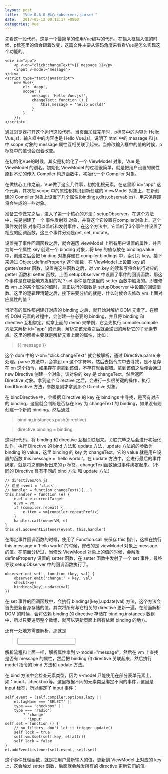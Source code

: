 ```yaml
---
layout: post
title:  "Vue 0.6.0 核心（observer，parse）"
date:   2017-05-12 00:12:17 +0800
categories: Vue
---
```


先看这一段代码，这是一个最简单的使用Vue编写的代码，在输入框输入值的时候，p标签里的值会跟着改变，这篇文件主要从源码角度来看看Vue是怎么实现这个功能的。

```
<div id="app">
    <p v-on="click:changeText">{{ message }}</p>
    <input v-model="message">
</div>
<script type="text/javascript">
    new Vue({
        el: '#app',
        scope: {
            message: 'Hello Vue.js!',
            changeText: function () {
                this.message = 'hello world!'
            }
        }
    });
</script>
```
通过浏览器打开这个运行这段代码，当页面加载完毕时，p标签中的内容为 Hello Vue.js!，输入框中的内容也是 Hello Vue.js!，说明了 html 中的 message 和 js 中 scope 对象的 message 属性互相关联了起来。当修改输入框中的值的时候，p 标签中的值也会跟着改变。

在初始化Vue的时候，其实是初始化了一个 ViewModel 对象，Vue 是 ViewModel 的别名。初始化 ViewModel 的过程很简单，就是把用户设置的属性原封不动的传入 Compiler 构造函数中，初始化一个 Compiler 对象。

在做核心工作之前，Vue做了这么几件事，初始化根元素，在这里即 id="app" 这个元素，其次把 scope 中的属性都拷贝到新创建的 ViewModel 对象上，在新创建的 Compiler 对象上设置了几个属性(bindings,dirs,observables)，用来保存即将会生成的一些对象。

准备工作做完之后，进入了第一个核心的方法：setupObserver。在这个方法中，先是创建了一个 事件发射器 对象，并将这个它设置在compiler对象上。这个 事件发射器 对象可以监听和发射事件，在这个方法中，它监听了3个事件并设置了相应的回调函数，这三个事件分别是get, set, mutate。

设置完了事件回调函数之后，就会遍历 viewModel 上所有用户设置的属性，并且为每一个属性 key 创建一个 binding 对象，将 key 的值存放在 binding.value 中，创建之后会把 binding 对象存储在 compiler.bindings 中，索引为 key。接下来通过 Object.defineProperty 这个函数，在 ViewModel 上设置 key 的 getter/setter 函数，设置完这些函数之后，对 vm.key 的读和写将会执行对应的 getter 函数和 setter 函数。上面 setupObserver 中设置了事件的回调函数，那这个事件是在哪些地方发射的呢？set 事件是在这里的 setter 函数中触发的。即要修改 vm 上的某个属性的值时，真正执行的函数是 setupObserver 中设置的回调函数。这里的逻辑理清楚之后，接下来要分析的就是，什么时候会去修改 vm 上面对应属性的值？

当所有的属性都创建好对应的 binding 之后，就开始对解析 DOM 元素了。在解析 DOM 元素的过程中，会创建一些必要的 binding，并且将 binding 和 directive 互相绑定。就拿上面的 demo 来举例，它会先执行 compiler.compile 方法来解析 id="app" 的元素，解析完该元素之后就会递归的解析它的子元素节点。这里的解析主要就是解析元素上面的属性，比如：
> <p v-on="click:changeText">{{ message }}</p>

这个 dom 中的 v-on="click:changeText" 就会被解析，通过 Directive.parse 来处理。parse 方法中，会拿到 on 这个字符串，然后去指令库中去寻找，是不是存在 on 这个指令，如果存在则拿到该值，不存在就会报错。拿到该值之后便会通过 new Directive 创建一个对象，该对象的 key 是 changeText，然后返回 Directive 对象。拿到这个 Directive 之后，会进行一步很关键的操作，执行 bindDirective 方法，参数是刚才拿到那个 Directive 对象。

在 bindDirective 中，会根据 Directive 的 key 在 bindings 中寻找，是否有对应的 binding，这里就会判断是否存在 key 为 changeText 的 binding，如果没有则创建一个新的 binding。然后通过

> binding.instances.push(directive)

> directive.binding = binding

这两行代码，将 binding 和 directive 互相关联起来。关联完毕之后会进行初始化动作，执行 Directive 的 bind 方法和 update 方法，update 方法的的参数为 binding 的 value，这里 binding 的 key 为 changeText，它的 value 就是用户设置的函数 this.message = 'hello world!'。在 update 方法中，会进行最后的事件绑定，就是将之前解析出来的 p 标签、changeText函数通过事件绑定起来。（不同的 Directive 具有不同的 bind 方法 和 update 方法）
```
// directives/on.js 
// 这里 event = 'click', 
// handler = function changeText(){...}
this.handler = function (e) {
    e.el = e.currentTarget
    e.vm = vm
    if (compiler.repeat) {
        e.item = vm[compiler.repeatPrefix]
    }
    handler.call(ownerVM, e)
}
this.el.addEventListener(event, this.handler)
```
在绑定事件回调函数的时候，使用了 Function.call 来保存 this 指针，这样在执行 this.message = 'hello world' 的时候，修改的是 viewModel 对象上 message 的值。在前面分析过，当修改 ViewModel 对象上的值的时候，会触发 defineProperty 设置的 setter 函数，在 setter 函数中发射了一个 set 事件，最终导致 setupObserver 中的回调函数执行了。
```
observer.on('set', function (key, val) {
    observer.emit('change:' + key, val)
    check(key)
    bindings[key].update(val)
})
```

在 set 事件的回调函数中，会执行 bindings[key].update(val) 方法，这个方法会首先更新自身存储的值，其次将所有与它相关的 directive 更新一遍，在前面解析 DOM 的时候，会将依赖 binding 的 directive 存储在 binding.instances 数组中，所以只要遍历整个数组，就可以更新页面上所有依赖 binding 的地方。

还有一处地方需要解析，那就是
> <input v-model="message">

解析流程和上面一样，解析属性拿到 v-model="message"，然后在 vm 上查找是否有 message 的属性，然后把 binding 和 directive 关联起来，然后执行 model 指令的 bind 方法和 update 方法。

在 bind 方法中会检查元素类型，因为 v-model 只能使用在部分表单元素上，如：input，checkbox等。这里根据不同的元素类型绑定不同的事件，这里是 input 标签，所以绑定了 input 事件：
```
self.event = (self.compiler.options.lazy ||
    el.tagName === 'SELECT' ||
    type === 'checkbox' ||
    type === 'radio')
        ? 'change'
        : 'input'
self.set = function () {
    // no filters, don't let it trigger update()
    self.lock = true
    self.vm.$set(self.key, el[attr])
    self.lock = false
}
el.addEventListener(self.event, self.set)
```
这个事件处理函数，就是把用户最新输入的值，更新到 ViewModel 上对应的 key 上，这会触发 setter 函数，后面就会触发所有的 directive 更新它们的值。

